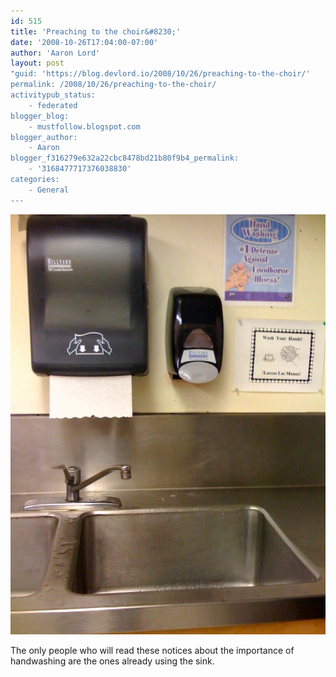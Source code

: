 ```yaml
---
id: 515
title: 'Preaching to the choir&#8230;'
date: '2008-10-26T17:04:00-07:00'
author: 'Aaron Lord'
layout: post
"guid: 'https://blog.devlord.io/2008/10/26/preaching-to-the-choir/'
permalink: /2008/10/26/preaching-to-the-choir/
activitypub_status:
    - federated
blogger_blog:
    - mustfollow.blogspot.com
blogger_author:
    - Aaron
blogger_f316279e632a22cbc8478bd21b80f9b4_permalink:
    - '3168477717376038830'
categories:
    - General
---
```


<p class="mobile-photo"><a href="/assets/img/2011/10/photo-766658.jpg"><img src="/assets/img/2011/10/photo-766658.jpg?w=225" border="0" alt="" /></a></p>The only people who will read these notices about the importance of  <br>handwashing are the ones already using the sink.<div class="blogger-post-footer"><img width='1' height='1' src='' alt='' /></div>
